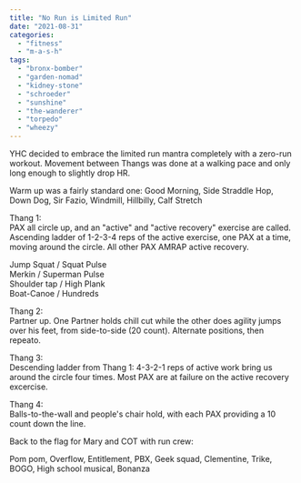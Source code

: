 ```yaml
---
title: "No Run is Limited Run"
date: "2021-08-31"
categories: 
  - "fitness"
  - "m-a-s-h"
tags: 
  - "bronx-bomber"
  - "garden-nomad"
  - "kidney-stone"
  - "schroeder"
  - "sunshine"
  - "the-wanderer"
  - "torpedo"
  - "wheezy"
---
```


YHC decided to embrace the limited run mantra completely with a zero-run workout. Movement between Thangs was done at a walking pace and only long enough to slightly drop HR.

Warm up was a fairly standard one: Good Morning, Side Straddle Hop, Down Dog, Sir Fazio, Windmill, Hillbilly, Calf Stretch

Thang 1:  
PAX all circle up, and an "active" and "active recovery" exercise are called. Ascending ladder of 1-2-3-4 reps of the active exercise, one PAX at a time, moving around the circle. All other PAX AMRAP active recovery.

Jump Squat / Squat Pulse  
Merkin / Superman Pulse  
Shoulder tap / High Plank  
Boat-Canoe / Hundreds

Thang 2:  
Partner up. One Partner holds chill cut while the other does agility jumps over his feet, from side-to-side (20 count). Alternate positions, then repeato.

Thang 3:  
Descending ladder from Thang 1: 4-3-2-1 reps of active work bring us around the circle four times. Most PAX are at failure on the active recovery excercise.

Thang 4:  
Balls-to-the-wall and people's chair hold, with each PAX providing a 10 count down the line.

Back to the flag for Mary and COT with run crew:

Pom pom, Overflow, Entitlement, PBX, Geek squad, Clementine, Trike, BOGO, High school musical, Bonanza
